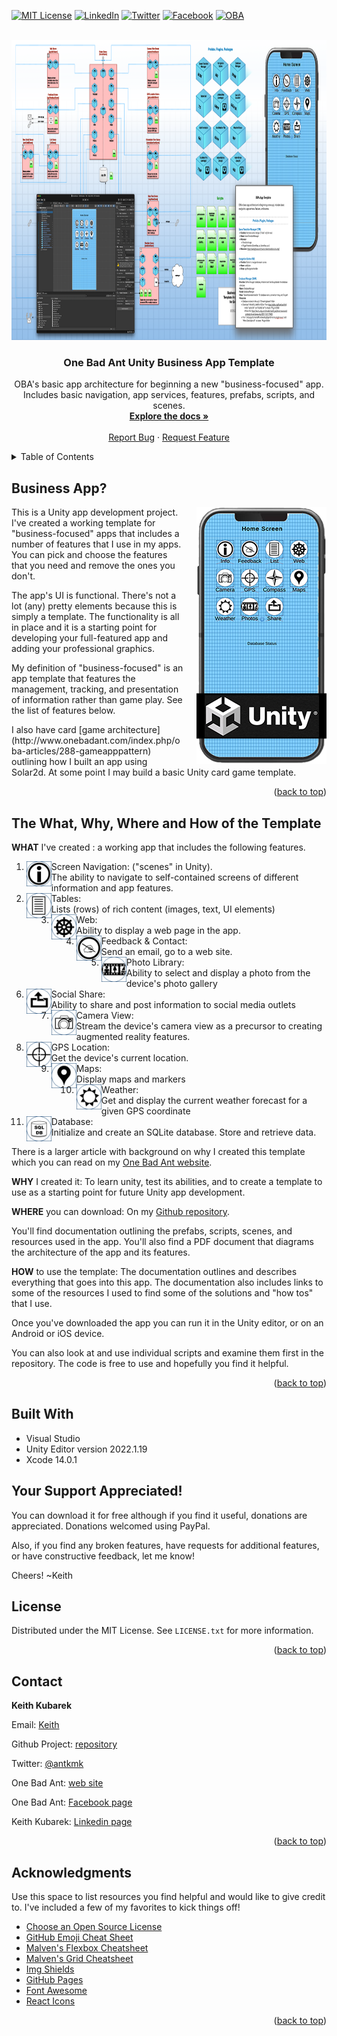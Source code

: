 <a name="readme-top"></a>
<!--
*** I'm using markdown "reference style" links for readability.
*** Reference links are enclosed in brackets [ ] instead of parentheses ( ).
*** See the bottom of this document for the declaration of the reference variables
*** for contributors-url, forks-url, etc. This is an optional, concise syntax you may use.
*** https://www.markdownguide.org/basic-syntax/#reference-style-links
-->
[![MIT License][license-shield]][license-url]
[![LinkedIn][linkedin-shield]][linkedin-url]
[![Twitter][Twitter-shield]][Twitter-url]
[![Facebook][Facebook-shield]][Facebook-url]
[![OBA][OBA-shield]][OBA-url]

<!-- PROJECT LOGO -->
<br />
<div align="center">
  <a href="https://github.com/othneildrew/Best-README-Template">
    <img src="images/freeStuff.png" alt="Logo" width="960" height="480">
  </a>

  <h3 align="center">One Bad Ant Unity Business App Template</h3>

  <p align="center">
    OBA's basic app architecture for beginning a new "business-focused" app. Includes basic navigation, app services, features, prefabs, scripts, and scenes.
    <br />
    <a href="https://github.com/Antkmk/UnityBATemplate"><strong>Explore the docs »</strong></a>
    <br />
    <br />
    <a href="https://github.com/Antkmk/UnityBATemplate/issues">Report Bug</a>
    ·
    <a href="https://github.com/Antkmk/UnityBATemplate/issues">Request Feature</a>
  </p>
</div>



<!-- TABLE OF CONTENTS -->
<details>
  <summary>Table of Contents</summary>
  <ol>
    <li>
      <a href="#businessapp">Business App?</a>
    </li>
    <li>
      <a href="#whatwhy"The What, Why, Where and How of the Template</a>
    </li>
    <li>
      <a href="#getting-started">Getting Started</a>
      <ul>
        <li><a href="#prerequisites">Prerequisites</a></li>
        <li><a href="#installation">Installation</a></li>
      </ul>
    </li>
    <li><a href="#usage">Usage</a></li>
    <li><a href="#roadmap">Roadmap</a></li>
    <li><a href="#contributing">Contributing</a></li>
    <li><a href="#license">License</a></li>
    <li><a href="#contact">Contact</a></li>
    <li><a href="#acknowledgments">Acknowledgments</a></li>
  </ol>
</details>



<!-- BUSINESS APP DEFINITION -->
## Business App?

<p><img align="right" style="padding-left: 20px;" src="images/appOnDevice.png" alt="Logo" width="208" height="411">This is a Unity app development project. I've created a working template for "business-focused" apps that includes a number of features that I use in my apps. You can pick and choose the features that you need and remove the ones you don't.</p>

<p>The app's UI is functional. There's not a lot (any) pretty elements because this is simply a template. The functionality is all in place and it is a starting point for developing your full-featured app and adding your professional graphics.</p>

<p>My definition of "business-focused" is an app template that features the management, tracking, and presentation of information rather than game play. See the list of features below.</p>

<p>I also have card [game architecture](http://www.onebadant.com/index.php/oba-articles/288-gameapppattern) outlining how I built an app using Solar2d. At some point I may build a basic Unity card game template.</p>

<p align="right">(<a href="#readme-top">back to top</a>)</p>



## The What, Why, Where and How of the Template

<p><b>WHAT</b> I've created : a working app that includes the following features.</p>

1. <img align="left" src="images/btn_i_OFF.png"  width="40" height="40">Screen Navigation: ("scenes" in Unity). <br>The ability to navigate to self-contained screens of different information and app features.
2. <img align="left" src="images/btn_List_OFF.png"  width="40" height="40">Tables: <br>Lists (rows) of rich content (images, text, UI elements)
3. <img align="left" src="images/btn_Web_OFF.png"  width="40" height="40">Web: <br>
Ability to display a web page in the app.
4. <img align="left" src="images/btn_Feedback_OFF.png"  width="40" height="40">Feedback & Contact: <br>
Send an email, go to a web site.
5. <img align="left" src="images/btn_Photos_OFF.png"  width="40" height="40">Photo Library: <br>
Ability to select and display a photo from the device's photo gallery
6. <img align="left" src="images/btn_Share_OFF.png"  width="40" height="40">Social Share: <br>
Ability to share and post information to social media outlets
7. <img align="left" src="images/btn_CameraView_OFF.png"  width="40" height="40">Camera View: <br>
Stream the device's camera view as a precursor to creating augmented reality features.
8. <img align="left" src="images/btn_GPS_OFF.png"  width="40" height="40">GPS Location: <br>
Get the device's current location.
9. <img align="left" src="images/btn_Map_OFF.png"  width="40" height="40">Maps: <br>
Display maps and markers
10. <img align="left" src="images/btn_Weather_OFF.png"  width="40" height="40">Weather: <br>
Get and display the current weather forecast for a given GPS coordinate
11. <img align="left" src="images/btn_Database_OFF.png"  width="40" height="40">Database: <br>
Initialize and create an SQLite database. Store and retrieve data.

<p>There is a larger article with background on why I created this template which you can read on my <a href="http://www.onebadant.com/index.php/oba-articles/295-unitysolar">One Bad Ant website</a>.</p>

<p><b>WHY</b> I created it: To learn unity, test its abilities, and to create a template to use as a starting point for future Unity app development.</p>

<p><b>WHERE</b> you can download: On my <a href="https://github.com/Antkmk/UnityBATemplate">Github repository</a>.</p>

<p>You'll find documentation outlining the prefabs, scripts, scenes, and resources used in the app. You'll also find a PDF document that diagrams the architecture of the app and its features. </p>

<p><b>HOW</b> to use the template: The documentation outlines and describes everything that goes into this app. The documentation also includes links to some of the resources I used to find some of the solutions and "how tos" that I use.</p>

<p>Once you've downloaded the app you can run it in the Unity editor, or on an Android or iOS device.</p>

<p>You can also look at and use individual scripts and examine them first in the repository. The code is free to use and hopefully you find it helpful. </p>

<p align="right">(<a href="#readme-top">back to top</a>)</p>


<!-- BUILT WITH -->
## Built With

<ul>
  <li>Visual Studio</li>
  <li>Unity Editor version 2022.1.19</li>
  <li>Xcode 14.0.1</li>
</ul>

## Your Support Appreciated!

<p>You can download it for free although if you find it useful, donations are appreciated.
Donations welcomed using PayPal.</p>

<p>Also, if you find any broken features, have requests for additional features, or have constructive feedback, let me know!</p>

<p>Cheers! ~Keith</p>


<!-- LICENSE -->
## License

Distributed under the MIT License. See `LICENSE.txt` for more information.

<p align="right">(<a href="#readme-top">back to top</a>)</p>



<!-- CONTACT -->
## Contact

<p><b>Keith Kubarek</b><p>

<p>Email: <a href="mailto:ant@onebadant.com">Keith</a></p>
<p>Github Project: <a href="https://github.com/Antkmk/UnityBATemplate">repository</a></p>
<p>Twitter: <a href="https://twitter.com/antkmk">@antkmk</a></p>
<p>One Bad Ant: <a href="https://onebadant.com">web site</a></p>
<p>One Bad Ant: <a href="https://www.facebook.com/Onebadant/">Facebook page</a></p>
<p>Keith Kubarek: <a href="https://www.linkedin.com/in/keithkubarek/">Linkedin page</a></p>

<p align="right">(<a href="#readme-top">back to top</a>)</p>



<!-- ACKNOWLEDGMENTS -->
## Acknowledgments

Use this space to list resources you find helpful and would like to give credit to. I've included a few of my favorites to kick things off!

* [Choose an Open Source License](https://choosealicense.com)
* [GitHub Emoji Cheat Sheet](https://www.webpagefx.com/tools/emoji-cheat-sheet)
* [Malven's Flexbox Cheatsheet](https://flexbox.malven.co/)
* [Malven's Grid Cheatsheet](https://grid.malven.co/)
* [Img Shields](https://shields.io)
* [GitHub Pages](https://pages.github.com)
* [Font Awesome](https://fontawesome.com)
* [React Icons](https://react-icons.github.io/react-icons/search)

<p align="right">(<a href="#readme-top">back to top</a>)</p>



<!-- MARKDOWN LINKS & IMAGES -->
<!-- https://www.markdownguide.org/basic-syntax/#reference-style-links -->
[issues-shield]: https://img.shields.io/github/issues/othneildrew/Best-README-Template.svg?style=for-the-badge
[issues-url]: https://github.com/othneildrew/Best-README-Template/issues
[license-shield]: https://img.shields.io/github/license/othneildrew/Best-README-Template.svg?style=for-the-badge
[license-url]: https://github.com/othneildrew/Best-README-Template/blob/master/LICENSE.txt
[linkedin-shield]: https://img.shields.io/badge/-LinkedIn-black.svg?style=for-the-badge&logo=linkedin&colorB=555
[linkedin-url]: https://www.linkedin.com/in/keithkubarek/
[Twitter-shield]: https://img.shields.io/badge/-Twitter-black.svg?style=for-the-badge&logo=Twitter&colorB=555
[Twitter-url]: https://twitter.com/antkmk
[Facebook-shield]: https://img.shields.io/badge/-Facebook-black.svg?style=for-the-badge&logo=Facebook&colorB=555
[Facebook-url]: https://www.facebook.com/Onebadant/
[product-screenshot]: images/screenshot.png

[OBA-shield]: https://img.shields.io/badge/website-555555?style=for-the-badge&logo=About.me&logoColor=white
[OBA-url]: https://onebadant.com/
